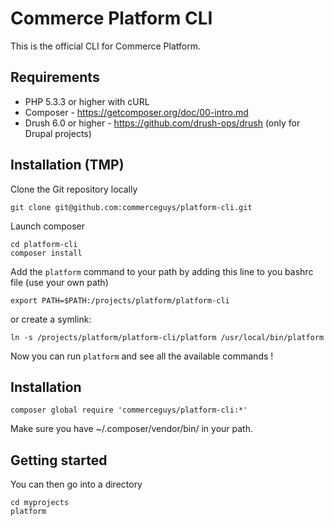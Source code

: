 # Commerce Platform CLI

This is the official CLI for Commerce Platform.

## Requirements

* PHP 5.3.3 or higher with cURL
* Composer - https://getcomposer.org/doc/00-intro.md
* Drush 6.0 or higher - https://github.com/drush-ops/drush (only for Drupal projects)

## Installation (TMP)
Clone the Git repository locally
```
git clone git@github.com:commerceguys/platform-cli.git
```

Launch composer
```
cd platform-cli
composer install
```

Add the `platform` command to your path by adding this line to you bashrc file (use your own path)
```
export PATH=$PATH:/projects/platform/platform-cli
```
or create a symlink:
```
ln -s /projects/platform/platform-cli/platform /usr/local/bin/platform
```

Now you can run `platform` and see all the available commands !

## Installation
```
composer global require 'commerceguys/platform-cli:*'
```
Make sure you have ~/.composer/vendor/bin/ in your path.


## Getting started
You can then go into a directory
```
cd myprojects
platform
```
